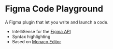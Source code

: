 # Figma Code Playground

A Figma plugin that let you write and launch a code.

* IntelliSense for the [Figma API](https://www.figma.com/plugin-docs/intro/)
* Syntax highlighting
* Based on [Monaco Editor](https://microsoft.github.io/monaco-editor/)

